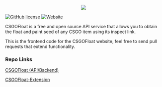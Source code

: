 <p align="center">
  <a href="https://csgofloat.com/">
    <img src="http://i.imgur.com/dzGQk7W.png"/>
  </a>
</p>

[![GitHub license](https://img.shields.io/badge/license-MIT-blue.svg)](https://raw.githubusercontent.com/Step7750/CSGOFloat/LICENSE)
[![Website](https://img.shields.io/website-up-down-green-red/https/csgofloat.com.svg)](https://csgofloat.com)

CSGOFloat is a free and open source API service that allows you to obtain the float and paint seed of any CSGO item using its inspect link.

This is the frontend code for the CSGOFloat website, feel free to send pull requests that extend functionality.

### Repo Links

[CSGOFloat (API/Backend)](https://github.com/Step7750/CSGOFloat)

[CSGOFloat-Extension](https://github.com/Step7750/CSGOFloat-Extension)

